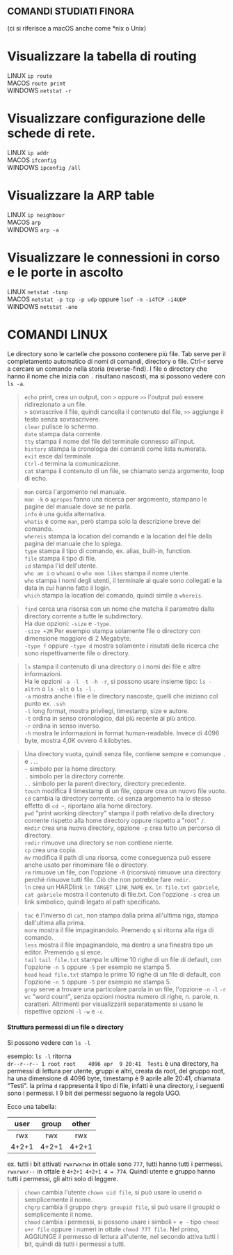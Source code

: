 ## COMANDI STUDIATI FINORA
(ci si riferisce a macOS anche come \*nix o Unix)

# Visualizzare la tabella di routing
LINUX    `ip route`  
MACOS    `route print`  
WINDOWS  `netstat -r`

# Visualizzare configurazione delle schede di rete.
LINUX    `ip addr`  
MACOS    `ifconfig`  
WINDOWS  `ipconfig /all`  

# Visualizzare la ARP table
LINUX    `ip neighbour`  
MACOS    `arp`  
WINDOWS  `arp -a`

# Visualizzare le connessioni in corso e le porte in ascolto
LINUX    `netstat -tunp`  
MACOS    `netstat -p tcp -p udp` oppure `lsof -n -i4TCP -i4UDP`  
WINDOWS  `netstat -ano`

# COMANDI LINUX
Le directory sono le cartelle che possono contenere più file.
Tab serve per il completamento automatico di nomi di comandi, directory o file.
Ctrl-r serve a cercare un comando nella storia (reverse-find).
I file o directory che hanno il nome che inizia con `.` risultano nascosti, ma si possono vedere con `ls -a`.

> `echo`    print, crea un output, con  `>` oppure `>>` l'output può essere ridirezionato a un file.  
`>` sovrascrive il file, quindi cancella il contenuto del file, `>>` aggiunge il testo senza sovrascrivere.  
`clear`   pulisce lo schermo.  
`date`    stampa data corrente.  
`tty`     stampa il nome del file del terminale connesso all'input.  
`history` stampa la cronologia dei comandi come lista numerata.  
`exit`    esce dal terminale.  
`Ctrl-d`  termina la comunicazione.  
`cat`     stampa il contenuto di un file, se chiamato senza argomento, loop di echo.  

>`man`    cerca l'argomento nel manuale.  
`man -k` o `apropos` fanno una ricerca per argomento, stampano le pagine del manuale dove se ne parla.  
`info`    è una guida alternativa.  
`whatis`  è come `man`, però stampa solo la descrizione breve del comando.  
`whereis` stampa la location del comando e la location del file della pagina del manuale che lo spiega.  
`type`    stampa il tipo di comando, ex. alias, built-in, function.  
`file`    stampa il tipo di file.  
`id`      stampa l'id dell'utente.  
`who am i` o `whoami` o `who mom likes`  stampa il nome utente.  
`who`     stampa i nomi degli utenti, il terminale al quale sono collegati e la data in cui hanno fatto il login.  
`which`	  stampa la location del comando, quindi simile a `whereis`.  

> `find`   cerca una risorsa con un nome che matcha il parametro dalla directory corrente a tutte le subdirectory.  
Ha due opzioni: `-size` e `-type`.  
`-size +2M`   Per esempio stampa solamente file o directory con dimensione maggiore di 2 Megabyte.  
`-type f` oppure `-type d` mostra solamente i risutati della ricerca che sono rispettivamente file o directory.  


> `ls` 	stampa il contenuto di una directory o i nomi dei file e altre informazioni.  
Ha le opzioni `-a -l -t -h -r`, si possono usare insieme tipo: `ls -altrh` o `ls -alt` o `ls -l` .    
`-a`	mostra anche i file e le directory nascoste, quelli che iniziano col punto ex. `.ssh`  
`-l`    long format, mostra privilegi, timestamp, size e autore.  
`-t`    ordina in senso cronologico, dal più recente al più antico.  
`-r`    ordina in senso inverso.  
`-h`    mostra le informazioni in format human-readable. Invece di 4096 byte, mostra 4,0K ovvero 4 kilobytes.  


> Una directory vuota, quindi senza file, contiene sempre e comunque `.` e `..`.  
`~`     simbolo per la home directory.  
`.`     simbolo per la directory corrente.  
`..`    simbolo per la parent directory, directory precedente.  
`touch` modifica il timestamp di un file, oppure crea un nuovo file vuoto.  
`cd`    cambia la directory corrente. `cd` senza argomento ha lo stesso effetto di `cd ~`, riportano alla home directory.  
`pwd`   "print working directory" stampa il path relativo della directory corrente rispetto alla home directory oppure rispetto a "root" `/`.    
`mkdir` crea una nuova directory, opzione `-p` crea tutto un percorso di directory.  
`rmdir` rimuove una directory se non contiene niente.  
`cp`    crea una copia.  
`mv`    modifica il path di una risorsa, come conseguenza può essere anche usato per rinominare file o directory.  
`rm`    rimuove un file, con l'opzione `-R` (ricorsivo) rimuove una directory perché rimuove tutti file. Ciò che non potrebbe fare `rmdir`.  
`ln`    crea un HARDlink `ln TARGET LINK_NAME` ex. `ln file.txt gabriele`, `cat gabriele` mostra il contenuto di file.txt. Con l'opzione `-s` crea un link simbolico, quindi legato al path specificato.

> `tac`  è l'inverso di `cat`, non stampa dalla prima all'ultima riga, stampa dall'ultima alla prima.  
`more`   mostra il file impaginandolo. Premendo `q` si ritorna alla riga di comando.  
`less`   mostra il file impaginandolo, ma dentro a una finestra tipo un editor. Premendo `q` si esce.  
`tail`   `tail file.txt` stampa le ultime 10 righe di un file di default, con l'opzione `-n 5` oppure `-5` per esempio ne stampa 5.  
`head`   `head file.txt` stampa le prime 10 righe di un file di default, con l'opzione `-n 5` oppure `-5` per esempio ne stampa 5.  
`grep`  serve a trovare una particolare parola in un file, l'opzione `-n`  `-l` `-r`   
`wc`    "word count", senza opzioni mostra numero di righe, n. parole, n. caratteri. Altrimenti per visualizzarli separatamente si usano le rispettive opzioni `-l` `-w` e `-c`.  


#### Struttura permessi di un file o directory  
Si possono vedere con `ls -l`

esempio: `ls -l` ritorna  
`dr--r--r-- 1 root root    4096 apr  9 20:41  Testi`
è una directory, ha permessi di lettura per utente, gruppi e altri, creata da root, del gruppo root, ha una dimensione di 4096 byte, timestamp è 9 aprile alle 20:41, chiamata "Testi".
la prima `d` rappresenta il tipo di file, infatti è una directory, i seguenti sono i permessi.
I 9 bit dei permessi seguono la regola UGO.

Ecco una tabella:

|  user | group | other |
| :---: | :---: | :---: |
|  rwx  |  rwx  |  rwx  |
| 4+2+1 | 4+2+1 | 4+2+1 |  

ex.
tutti i bit attivati `rwxrwxrwx` in ottale sono `777`, tutti hanno tutti i permessi.
`rwxrwxr--` in ottale è `4+2+1 4+2+1 4 = 774`. Quindi utente e gruppo hanno tutti i permessi, gli altri solo di leggere.


> `chown`    cambia l'utente `chown uid file`, si può usare lo userid o semplicemente il nome.  
`chgrp`    cambia il gruppo `chgrp groupid file`, si può usare il groupid o semplicemente il nome.  
`chmod`    cambia i permessi, si possono usare i simboli `+ e -` tipo `chmod u+r file` oppure i numeri in ottale `chmod 777 file`. Nel primo, AGGIUNGE il permesso di lettura all'utente, nel secondo attiva tutti i bit, quindi dà tutti i permessi a tutti.  

